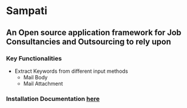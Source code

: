 # Sampati

## An Open source application framework for Job Consultancies and Outsourcing to rely upon

### Key Functionalities

* Extract Keywords from different input methods
    * Mail Body
    * Mail Attachment

### Installation Documentation [here](Install.md)